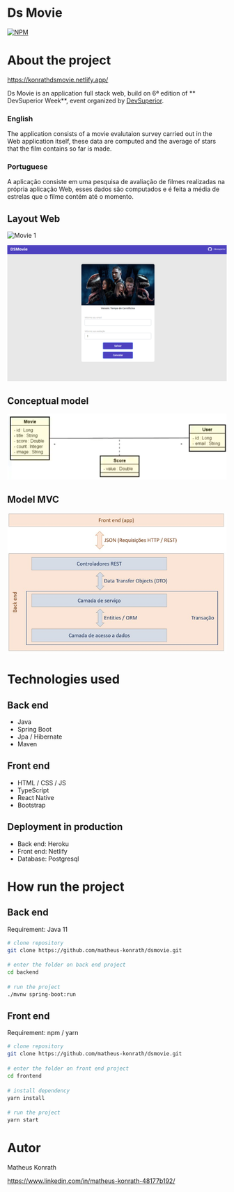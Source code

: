 # Ds Movie
[![NPM](https://img.shields.io/npm/l/react)](https://github.com/matheus-konrath/dsmovie/blob/main/LICENSE)

# About the project

https://konrathdsmovie.netlify.app/

Ds Movie is an application full stack web, build on 6ª edition of ** DevSuperior Week**, event organized by [DevSuperior](https://learn.devsuperior.com/).

### English
The application consists of a movie evalutaion survey carried out in the Web application itself, these data are computed and the average of stars that the film contains so far is made.

### Portuguese
A aplicação consiste em uma pesquisa de avaliação de filmes realizadas na própria aplicação Web, esses dados são computados e é feita a média de estrelas que o filme contém até o momento.

## Layout Web
![Movie 1](https://github.com/matheus-konrath/dsmovie/blob/main/ASSETS/cat%C3%A1logo%20filmes.png)

![Movie 2](https://github.com/matheus-konrath/dsmovie/blob/main/ASSETS/Captura%20de%20Tela.png)

## Conceptual model
![mapa](https://github.com/matheus-konrath/dsmovie/blob/main/ASSETS/ModeloConceitual.png)

## Model MVC
![mvc](https://github.com/matheus-konrath/dsmovie/blob/main/ASSETS/modelo%20MVC.jpg)

# Technologies used

## Back end
- Java
- Spring Boot
- Jpa / Hibernate
- Maven

## Front end
- HTML / CSS / JS 
- TypeScript
- React Native
- Bootstrap

## Deployment in production
- Back end: Heroku
- Front end: Netlify
- Database: Postgresql

# How run the project

## Back end
Requirement: Java 11

```bash
# clone repository
git clone https://github.com/matheus-konrath/dsmovie.git

# enter the folder on back end project
cd backend

# run the project
./mvnw spring-boot:run
```
## Front end
Requirement: npm / yarn

```bash
# clone repository
git clone https://github.com/matheus-konrath/dsmovie.git

# enter the folder on front end project
cd frontend

# install dependency
yarn install

# run the project
yarn start
```

# Autor
Matheus Konrath

https://www.linkedin.com/in/matheus-konrath-48177b192/





